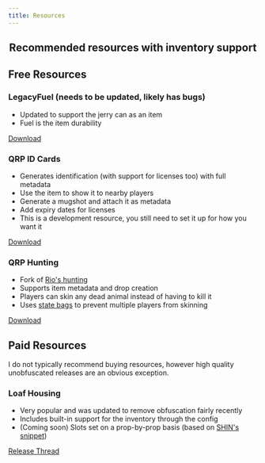 ```yaml
---
title: Resources
---
```


<h2 align='center'>Recommended resources with inventory support</h2>


## Free Resources

### LegacyFuel (needs to be updated, likely has bugs)
* Updated to support the jerry can as an item
* Fuel is the item durability

[Download](https://github.com/thelindat/LegacyFuel)


### QRP ID Cards
* Generates identification (with support for licenses too) with full metadata
* Use the item to show it to nearby players
* Generate a mugshot and attach it as metadata
* Add expiry dates for licenses
* This is a development resource, you still need to set it up for how you want it

[Download](https://github.com/OfficialNoms/qrp_idcards)


### QRP Hunting
- Fork of [Rio's hunting](https://github.com/Rio358/hunting)
- Supports item metadata and drop creation
- Players can skin any dead animal instead of having to kill it
- Uses [state bags](https://docs.fivem.net/docs/scripting-manual/networking/state-bags/) to prevent multiple players from skinning

[Download](https://github.com/OfficialNoms/hunting)


## Paid Resources
I do not typically recommend buying resources, however high quality unobfuscated releases are an obvious exception.

### Loaf Housing
- Very popular and was updated to remove obfuscation fairly recently
- Includes built-in support for the inventory through the config
- (Coming soon) Slots set on a prop-by-prop basis (based on [SHIN's snippet](https://discord.com/channels/813030955598086174/816673612621938759/857387803435073557))

[Release Thread](https://forum.cfx.re/t/release-paid-esx-loaf-advanced-housing/2168798)
